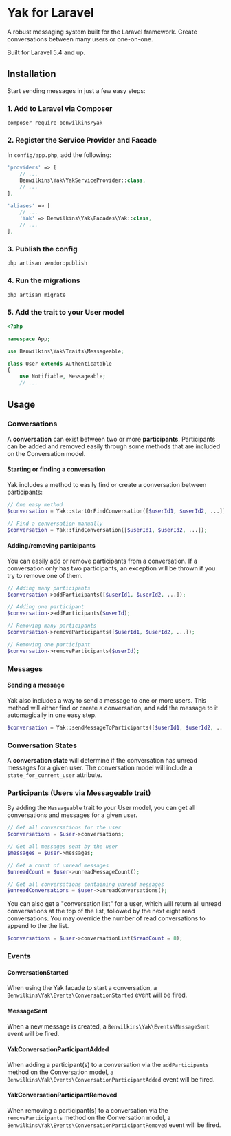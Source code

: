 # Yak for Laravel

A robust messaging system built for the Laravel framework. Create conversations between many users or one-on-one.

Built for Laravel 5.4 and up.

## Installation

Start sending messages in just a few easy steps:

### 1. Add to Laravel via Composer

`composer require benwilkins/yak `

### 2. Register the Service Provider and Facade

In `config/app.php`, add the following:

```php
'providers' => [
    // ...
    Benwilkins\Yak\YakServiceProvider::class,
    // ...
],

'aliases' => [
    // ...
    'Yak' => Benwilkins\Yak\Facades\Yak::class,
    // ...
],
```

### 3. Publish the config

`php artisan vendor:publish`

### 4. Run the migrations

`php artisan migrate`

### 5. Add the trait to your User model

```php
<?php

namespace App;

use Benwilkins\Yak\Traits\Messageable;

class User extends Authenticatable
{
    use Notifiable, Messageable;
    // ...
```

## Usage

### Conversations

A __conversation__ can exist between two or more __participants__. Participants can be added and removed easily through some methods that are included on the Conversation model.

#### Starting or finding a conversation
Yak includes a method to easily find or create a conversation between participants:

```php
// One easy method
$conversation = Yak::startOrFindConversation([$userId1, $userId2, ...]);

// Find a conversation manually
$conversation = Yak::findConversation([$userId1, $userId2, ...]);
```

#### Adding/removing participants
You can easily add or remove participants from a conversation. If a conversation only has two participants, an exception will be thrown if you try to remove one of them.

```php
// Adding many participants
$conversation->addParticipants([$userId1, $userId2, ...]);

// Adding one participant
$conversation->addParticipants($userId);

// Removing many participants
$conversation->removeParticipants([$userId1, $userId2, ...]);

// Removing one participant
$conversation->removeParticipants($userId);
```

### Messages
#### Sending a message
Yak also includes a way to send a message to one or more users. This method will either find or create a conversation, and add the message to it automagically in one easy step. 

```php
$conversation = Yak::sendMessageToParticipants([$userId1, $userId2, ...]);
```

### Conversation States
A __conversation state__ will determine if the conversation has unread messages for a given user. The conversation model will include a `state_for_current_user` attribute.

### Participants (Users via Messageable trait)
By adding the `Messageable` trait to your User model, you can get all conversations and messages for a given user.

```php
// Get all conversations for the user
$conversations = $user->conversations;

// Get all messages sent by the user
$messages = $user->messages;

// Get a count of unread messages
$unreadCount = $user->unreadMessageCount();

// Get all conversations containing unread messages
$unreadConversations = $user->unreadConversations();
```

You can also get a "conversation list" for a user, which will return all unread conversations at the top of the list, followed by the next eight read conversations. You may override the number of read conversations to append to the the list.

```php
$conversations = $user->conversationList($readCount = 8);
``` 
 

### Events
#### ConversationStarted
When using the Yak facade to start a conversation, a `Benwilkins\Yak\Events\ConversationStarted` event will be fired.

#### MessageSent
When a new message is created, a `Benwilkins\Yak\Events\MessageSent` event will be fired.

#### YakConversationParticipantAdded
When adding a participant(s) to a conversation via the `addParticipants` method on the Conversation model, a `Benwilkins\Yak\Events\ConversationParticipantAdded` event will be fired.

#### YakConversationParticipantRemoved
When removing a participant(s) to a conversation via the `removeParticipants` method on the Conversation model, a `Benwilkins\Yak\Events\ConversationParticipantRemoved` event will be fired.
